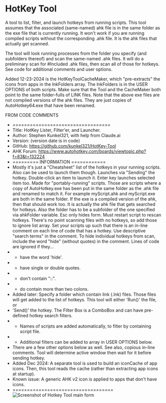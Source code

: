 # HotKey Tool
 A tool to list, filter, and launch hotkeys from running scripts. 
 This tool assumes that the associated (same-named) ahk file is in the same folder as the exe file that is currently running. It won't work if you are running compiled scripts without the corresponding .ahk file. It is the ahk files that actually get scanned.

The tool will look running processes from the folder you specify (and subfolders thereof) and scan the same-named .ahk files. It will do a preliminary scan for #Included .ahk files, then scan all of those for hotkeys. See code for additional comments and user options.

Added 12-23-2024 is the HotKeyToolCacheMaker, which "pre-extracts" the icons from apps in the lnkFolders array.  The lnkFolders is in the USER OPTIONS of both scripts.  Make sure that the Tool and the CacheMaker both point to the same folder-fulls of LINK files.  Note that the above exe files are not compiled versions of the ahk files.  They are just copies of AutoHotkey64.exe that have been renamed.  

FROM CODE COMMENTS
* ==================================
* Title:	    HotKey Lister, Filter'er, and Launcher.
* Author:	    Stephen Kunkel321, with help from Claude.ai
* Version:	    (version date is in code)
* GitHub:       https://github.com/kunkel321/HotKey-Tool
* AHK Forum:    https://www.autohotkey.com/boards/viewtopic.php?f=83&t=132224
* ========= INFORMATION ============
* Mostly it's just a "Cheatsheet" list of the hotkeys in your running scripts. Also can be used to launch them though.  Launches via "Sending" the hotkey.  Double-click an item to launch it.  Enter key launches selected item too.  Made for "portably-running" scripts.  Those are scripts where a copy of AutoHotkey.exe has been put in the same folder as the .ahk file and renamed to match it. For example myScript.ahk and myScript.exe are both in the same folder. If the exe is a compiled version of the ahk, then that should work too.  It is actually the ahk file that gets searched for hotkeys.  Also the folder has to be a subfolder of the one specified via ahkFolder variable.  Esc only hides form.  Must restart script to rescan hotkeys.  There's no point scanning files with no hotkeys, so add those to ignore list array.  Set your scripts up such that there is an in-line comment on each line of code that has a hotkey.  Use descriptive "search terms" in the comment.  To hide individual hotkeys from scan, include the word "hide" (without quotes) in the comment.  Lines of code are ignored if they...
* - have the word 'hide'.
* - have single or double quotes.
* - don't contain "::".
* - do contain more than two colons.
* Added later: Specify a folder which contain link (.lnk) files.  Those files will get added to the list of hotkeys.  This tool will either 'Run()' the file, or
* 'Send()' the hotkey.  The Filter Box is a ComboBox and can have pre-defined hotkey search filters. 
* - Names of scripts are added automatically, to filter by containing script file.
* - Additional filters can be added to array in USER OPTIONS below.
* There are a few other options below as well.  See also, copious in-line comments.  Tool will determine active window then wait for it before sending hotkey.
* Added Dec 2024: A separate tool is used to build an iconCache of app icons. Then, this tool reads the cache (rather than extracting app icons at startup).
* Known issue:  A generic AHK v2 icon is applied to apps that don't have icons. 
* ===================================
![Screenshot of Hotkey Tool main form](https://i.imgur.com/q4t2eOg.png)
